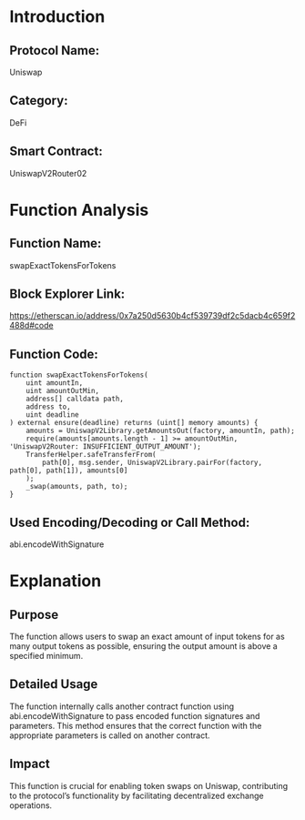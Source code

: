 # Introduction

## Protocol Name: 
Uniswap

## Category: 
DeFi

## Smart Contract: 
UniswapV2Router02

# Function Analysis

## Function Name: 
swapExactTokensForTokens

## Block Explorer Link: 
https://etherscan.io/address/0x7a250d5630b4cf539739df2c5dacb4c659f2488d#code

## Function Code: 
```
function swapExactTokensForTokens(
    uint amountIn,
    uint amountOutMin,
    address[] calldata path,
    address to,
    uint deadline
) external ensure(deadline) returns (uint[] memory amounts) {
    amounts = UniswapV2Library.getAmountsOut(factory, amountIn, path);
    require(amounts[amounts.length - 1] >= amountOutMin, 'UniswapV2Router: INSUFFICIENT_OUTPUT_AMOUNT');
    TransferHelper.safeTransferFrom(
        path[0], msg.sender, UniswapV2Library.pairFor(factory, path[0], path[1]), amounts[0]
    );
    _swap(amounts, path, to);
}
```

## Used Encoding/Decoding or Call Method: 
abi.encodeWithSignature

# Explanation

## Purpose
The function allows users to swap an exact amount of input tokens for as many output tokens as possible, ensuring the output amount is above a specified minimum.

## Detailed Usage
The function internally calls another contract function using abi.encodeWithSignature to pass encoded function signatures and parameters. This method ensures that the correct function with the appropriate parameters is called on another contract.

## Impact
This function is crucial for enabling token swaps on Uniswap, contributing to the protocol’s functionality by facilitating decentralized exchange operations.

